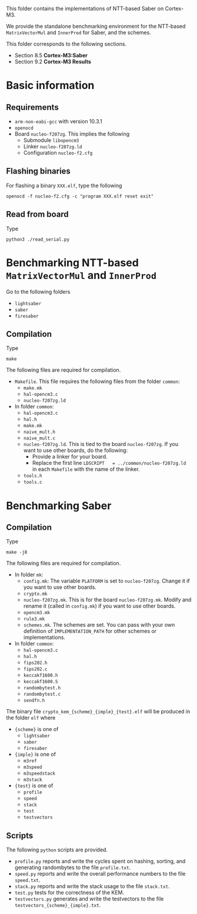 
This folder contains the implementations of NTT-based Saber on Cortex-M3.

We provide the standalone benchmarking environment for the NTT-based `MatrixVectorMul` and `InnerProd` for Saber, and the schemes.

This folder corresponds to the following sections.
- Section 8.5 **Cortex-M3:Saber**
- Section 9.2 **Cortex-M3 Results**

# Basic information

## Requirements
- `arm-non-eabi-gcc` with version 10.3.1
- `openocd`
- Board `nucleo-f207zg`. This implies the following
    - Submodule `libopencm3`
    - Linker `nucleo-f207zg.ld`
    - Configuration `nucleo-f2.cfg`


## Flashing binaries
For flashing a binary `XXX.elf`, type the following
```
openocd -f nucleo-f2.cfg -c "program XXX.elf reset exit"
```

## Read from board
Type 
```
python3 ./read_serial.py
```

# Benchmarking NTT-based `MatrixVectorMul` and `InnerProd`

Go to the following folders
- `lightsaber`
- `saber`
- `firesaber`

## Compilation
Type 
```
make
```

The following files are required for compilation.
- `Makefile`. This file requires the following files from the folder `common`:
    - `make.mk`
    - `hal-opencm3.c`
    - `nucleo-f207zg.ld`
- In folder `common`:
    - `hal-opencm3.c`
    - `hal.h`
    - `make.mk`
    - `naive_mult.h`
    - `naive_mult.c`
    - `nucleo-f207zg.ld`. This is tied to the board `nucleo-f207zg`. If you want to use other boards, do the following:
        - Provide a linker for your board.
        - Replace the first line `LDSCRIPT   = ../common/nucleo-f207zg.ld` in each `Makefile` with the name of the linker.
    - `tools.h`
    - `tools.c`


# Benchmarking Saber

## Compilation
Type 
```
make -j8
```

The following files are required for compilation.
- In folder `mk`:
    - `config.mk`: The variable `PLATFORM` is set to `nucleo-f207zg`. Change it if you want to use other boards.
    - `crypto.mk`
    - `nucleo-f207zg.mk`. This is for the board `nucleo-f207zg.mk`. Modify and rename it (called in `config.mk`) if you want to use other boards.
    - `opencm3.mk`
    - `rule3.mk`
    - `schemes.mk`. The schemes are set. You can pass with your own definition of `IMPLEMENTATION_PATH` for other schemes or implementations.
- In folder `common`:
    - `hal-opencm3.c`
    - `hal.h`
    - `fips202.h`
    - `fips202.c`
    - `keccakf1600.h`
    - `keccakf1600.S`
    - `randombytest.h`
    - `randombytest.c`
    - `sendfn.h`

The binary file `crypto_kem_{scheme}_{imple}_{test}.elf` will be produced in the folder `elf` where
- `{scheme}` is one of
    - `lightsaber`
    - `saber`
    - `firesaber`
- `{imple}` is one of
    - `m3ref`
    - `m3speed`
    - `m3speedstack`
    - `m3stack`
- `{test}` is one of
    - `profile`
    - `speed`
    - `stack`
    - `test`
    - `testvectors`

## Scripts
The following `python` scripts are provided.
- `profile.py` reports and write the cycles spent on hashing, sorting, and generating randombytes to the file `profile.txt`.
- `speed.py` reports and write the overall performance numbers to the file `speed.txt`.
- `stack.py` reports and write the stack usage to the file `stack.txt`.
- `test.py` tests for the correctness of the KEM.
- `testvectors.py` generates and write the testvectors to the file `testvectors_{scheme}_{imple}.txt`.





